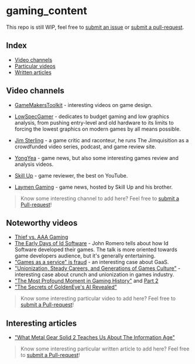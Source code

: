 # gaming_content

This repo is still WIP, feel free to [submit an issue](https://github.com/tappe93/awesome-game-essays/issues/new) or [submit a pull-request](https://github.com/tappe93/gaming_content/pulls).

## Index

- [Video channels](#channels)
- [Particular videos](#videos)
- [Written articles](#articles)

## Video channels<a name="channels"></a>

- [GameMakersToolkit](https://www.youtube.com/user/McBacon1337) - interesting videos on game design.

- [LowSpecGamer](https://www.youtube.com/channel/UCQkd05iAYed2-LOmhjzDG6g) - dedicates to budget gaming and low graphics analysis, from pushing entry-level and old hardware to its limits to forcing the lowest graphics on modern games by all means possible.

- [Jim Sterling](https://www.youtube.com/channel/UCWCw2Sd7RlYJ2yuNVHDWNOA) - a game critic and raconteur, he runs The Jimquisition as a crowdfunded video series, podcast, and game review site.

- [YongYea](https://www.youtube.com/user/YongYea) - game news, but also some interesting games review and analysis videos.

- [Skill Up](https://www.youtube.com/channel/UCZ7AeeVbyslLM_8-nVy2B8Q) - game reviewer, the best on YouTube.

- [Laymen Gaming](https://www.youtube.com/channel/UCwpmyAEOxIFmiXHFk4XbLMA) - game news, hosted by Skill Up and his brother.


> Know some interesting channel to add here? Feel free to [submit a Pull-request](https://github.com/tappe93/gaming_content/pulls)!

## Noteworthy videos<a name="videos"></a>

- [Thief vs. AAA Gaming](https://www.youtube.com/watch?v=jPqwDGXxLhU)
- [The Early Days of Id Software](https://www.youtube.com/watch?v=KFziBfvAFnM) - John Romero tells about how Id Software developed their games. The talk is more oriented towards game developers audience, but it's generally entertaining.
- ["Games as a service" is fraud](https://youtu.be/tUAX0gnZ3Nw) - an interesting case about GaaS.
- ["Unionization, Steady Careers, and Generations of Games Culture"](https://www.youtube.com/watch?v=2TSB5YQqDiY) - interesting case about crunch and unionization in games industry.
- ["The Most Profound Moment in Gaming History"](https://www.youtube.com/watch?v=jIYBod0ge3Y) and [Part 2](https://www.youtube.com/watch?v=PZojlidqhcM)
- ["The Secrets of GoldenEye's AI Revealed"](https://youtu.be/M9sOE376tzk)

> Know some interesting particular video to add here? Feel free to [submit a Pull-request](https://github.com/tappe93/gaming_content/pulls)!

## Interesting articles<a name="articles"></a>

- ["What Metal Gear Solid 2 Teaches Us About The Information Age"](http://www.gamesetwatch.com/2010/06/what_metal_gear_solid_teaches.php)

> Know some interesting particular written article to add here? Feel free to [submit a Pull-request](https://github.com/tappe93/gaming_content/pulls)!

